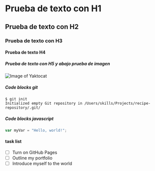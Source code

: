 # Prueba de texto con H1
## Prueba de texto con H2
### Prueba de texto con H3
#### Prueba de texto H4
##### Prueba de texto con H5 y abajo prueba de imagen
![Image of Yaktocat](https://octodex.github.com/images/yaktocat.png)

##### Code blocks git
```
$ git init
Initialized empty Git repository in /Users/skills/Projects/recipe-repository/.git/
```
##### Code blocks javascript
``` javascript
var myVar = "Hello, world!";
```
#### task list
- [ ] Turn on GitHub Pages
- [ ] Outline my portfolio
- [ ] Introduce myself to the world
